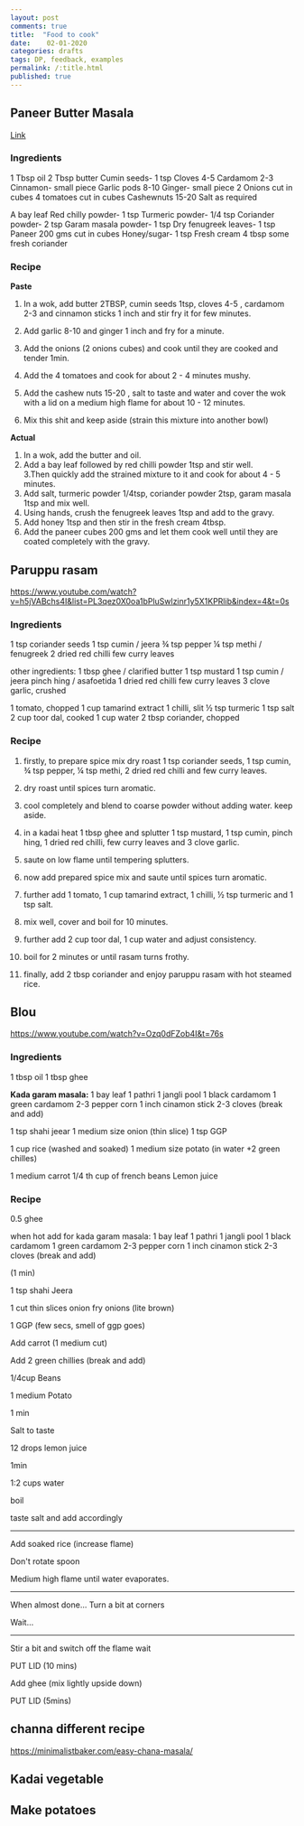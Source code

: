 ```yaml
---
layout: post
comments: true
title:  "Food to cook"
date:    02-01-2020 
categories: drafts
tags: DP, feedback, examples
permalink: /:title.html
published: true
---
```


## Paneer Butter Masala

[Link](https://www.youtube.com/watch?v=T5tCiHGjEbk&list=PL3qez0X0oa1bPluSwlzinr1y5X1KPRlib&index=10&t=12s)

### Ingredients

1 Tbsp oil
2 Tbsp butter
Cumin seeds- 1 tsp
Cloves 4-5
Cardamom 2-3
Cinnamon- small piece
Garlic pods 8-10
Ginger- small piece
2 Onions cut in cubes
4 tomatoes cut in cubes
Cashewnuts 15-20
Salt as required


A bay leaf
Red chilly powder- 1 tsp
Turmeric powder- 1/4 tsp
Coriander powder- 2 tsp
Garam masala powder- 1 tsp
Dry fenugreek leaves- 1 tsp
Paneer 200 gms cut in cubes
Honey/sugar- 1 tsp
Fresh cream 4 tbsp
some fresh coriander

### Recipe

**Paste**

1. In a wok, add butter 2TBSP, cumin seeds 1tsp, cloves 4-5 , cardamom 2-3
   and cinnamon sticks 1 inch and stir fry it for few minutes.

2. Add garlic 8-10 and ginger 1 inch and fry for a minute.

3. Add the onions (2 onions cubes) and cook until they are cooked and
   tender 1min.

4. Add the 4 tomatoes and cook for about 2 - 4 minutes mushy.

5. Add the cashew nuts 15-20 , salt to taste and water and cover the wok with
   a lid on a medium high flame for about 10 - 12 minutes.

6. Mix this shit and keep aside (strain this mixture into another bowl)

**Actual**

1. In a wok, add the butter and oil.  
2. Add a bay leaf followed by red chilli powder 1tsp and stir
   well.  
3.Then quickly add the strained mixture to it and cook for
   about 4 - 5 minutes.
4. Add salt, turmeric powder 1/4tsp, coriander powder 2tsp, garam
  masala 1tsp and mix well.
5. Using hands, crush the fenugreek leaves 1tsp and add to the gravy.
6. Add honey 1tsp  and then stir in the fresh cream 4tbsp.
7. Add the paneer cubes 200 gms and let them cook well until they are coated completely with the gravy.


## Paruppu rasam

https://www.youtube.com/watch?v=h5jVABchs4I&list=PL3qez0X0oa1bPluSwlzinr1y5X1KPRlib&index=4&t=0s

### Ingredients

1 tsp coriander seeds
1 tsp cumin / jeera
¾ tsp pepper
¼ tsp methi / fenugreek
2 dried red chilli
few curry leaves

other ingredients:
1 tbsp ghee / clarified butter
1 tsp mustard
1 tsp cumin / jeera
pinch hing / asafoetida
1 dried red chilli
few curry leaves
3 clove garlic, crushed

1 tomato, chopped
1 cup tamarind extract
1 chilli, slit
½ tsp turmeric
1 tsp salt
2 cup toor dal, cooked
1 cup water
2 tbsp coriander, chopped

### Recipe

1. firstly, to prepare spice mix dry roast 1 tsp coriander seeds, 1
   tsp cumin, ¾ tsp pepper, ¼ tsp methi, 2 dried red chilli and few
   curry leaves.
   
2. dry roast until spices turn aromatic.

3. cool completely and blend to coarse powder without adding
   water. keep aside.
   
1. in a kadai heat 1 tbsp ghee and splutter 1 tsp mustard, 1 tsp
   cumin, pinch hing, 1 dried red chilli, few curry leaves and 3 clove
   garlic.
   
5. saute on low flame until tempering splutters.

6. now add prepared spice mix and saute until spices turn aromatic.

7. further add 1 tomato, 1 cup tamarind extract, 1 chilli, ½ tsp
   turmeric and 1 tsp salt.
   
8. mix well, cover and boil for 10 minutes.

9. further add 2 cup toor dal, 1 cup water and adjust consistency.

10. boil for 2 minutes or until rasam turns frothy.

11. finally, add 2 tbsp coriander and enjoy paruppu rasam with hot
    steamed rice.


## Blou

https://www.youtube.com/watch?v=Ozq0dFZob4I&t=76s

### Ingredients

1 tbsp oil
1 tbsp ghee

**Kada garam masala:**
1 bay leaf
1 pathri
1 jangli pool
1 black cardamom
1 green cardamom
2-3 pepper corn
1 inch cinamon stick
2-3 cloves (break and add)

1 tsp shahi jeear
1 medium size onion (thin slice)
1 tsp GGP

1 cup rice (washed and soaked)
1 medium size potato (in water +2 green chilles)

1 medium carrot
1/4 th cup of french beans 
Lemon juice

### Recipe

0.5 ghee

when hot add for kada garam masala:
1 bay leaf
1 pathri
1 jangli pool
1 black cardamom
1 green cardamom
2-3 pepper corn
1 inch cinamon stick
2-3 cloves (break and add)

(1 min)

1 tsp shahi Jeera

1 cut thin slices onion fry onions (lite brown)

1 GGP (few secs, smell of ggp goes)

Add carrot (1 medium cut)

Add 2 green chillies (break and add)

1/4cup Beans

1 medium Potato

1 min

Salt to taste

12 drops lemon juice

1min

1:2 cups water

boil

taste salt and add accordingly

---

Add soaked rice (increase flame)

Don't rotate spoon 

Medium high flame until water evaporates.

---

When almost done... Turn a bit at corners


Wait...

---

Stir a bit and switch off the flame wait 

PUT LID (10 mins)

Add ghee (mix lightly upside down)

PUT LID (5mins)













## channa different recipe

https://minimalistbaker.com/easy-chana-masala/

## Kadai vegetable

## Make potatoes 
